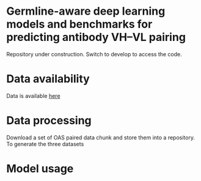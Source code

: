 # Germline-aware deep learning models and benchmarks for predicting antibody VH–VL pairing
Repository under construction. Switch to develop to access the code.

# Data availability

Data is available [here](https://zenodo.org/records/17389656?token=eyJhbGciOiJIUzUxMiJ9.eyJpZCI6IjM0M2Y3Nzk2LWU3NmItNDA0MC1iMmVlLWM3YjRiZjQ0MmU2OCIsImRhdGEiOnt9LCJyYW5kb20iOiI0ZTYzZDg0NGY0ZDNjMzRkOWQyYTIzYTI1YzA3YmRkOSJ9.7zdkeilG57P8wmVWusUUKURrUusuPYQwIGcrGhfzhsfkzP6I7CbOHuKTBi-jnJZsafOcWrEAz6ZaGlii1tsf2A)

# Data processing

Download a set of OAS paired data chunk and store them into a repository. To generate the three datasets

# Model usage
